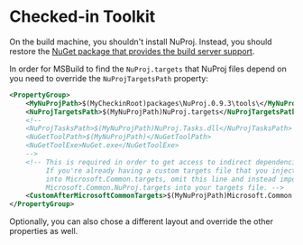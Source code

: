# Checked-in Toolkit

On the build machine, you shouldn't install NuProj. Instead, you should restore
the [NuGet package that provides the build server support](http://www.nuget.org/packages/NuProj).

In order for MSBuild to find the `NuProj.targets` that NuProj files depend on
you need to override the `NuProjTargetsPath` property:

```xml
<PropertyGroup>
    <MyNuProjPath>$(MyCheckinRoot)packages\NuProj.0.9.3\tools\</MyNuProjPath>
    <NuProjTargetsPath>$(MyNuProjPath)NuProj.targets</NuProjTargetsPath>
    <!--
    <NuProjTasksPath>$(MyNuProjPath)NuProj.Tasks.dll</NuProjTasksPath>
    <NuGetToolPath>$(MyNuProjPath)</NuGetToolPath>
    <NuGetToolExe>NuGet.exe</NuGetToolExe>
    -->
    <!-- This is required in order to get access to indirect dependencies.
         If you're already having a custom targets file that you inject
         into Microsoft.Common.targets, omit this line and instead import
         Microsoft.Common.NuProj.targets into your targets file. -->
    <CustomAfterMicrosoftCommonTargets>$(MyNuProjPath)Microsoft.Common.NuProj.targets</CustomAfterMicrosoftCommonTargets>
</PropertyGroup>
```

Optionally, you can also chose a different layout and override the other
properties as well.

